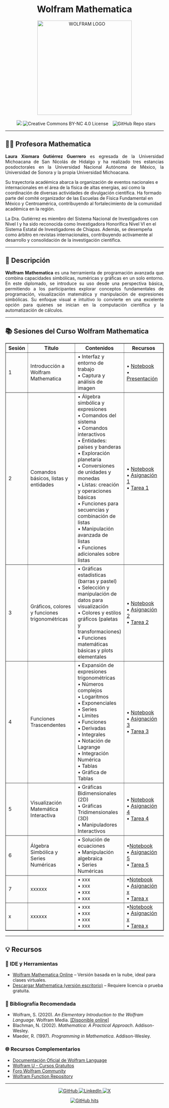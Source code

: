 <div align="center">
  <h1>Wolfram Mathematica</h1>
  <img src="https://github.com/f0xpl0it/Tercer-Diplomado-en-Programacion-Basica/blob/main/Assets/WOLFRAM.png" alt="WOLFRAM LOGO" width="300"/>  
<br><br>

<img src="https://img.shields.io/badge/-Mathematica-DD1100?style=plastic&logo=wolfram&logoColor=white" style="margin-left: 10px;" />
<img src="https://img.shields.io/badge/License-CC%20BY--NC%204.0-007FFF?style=plastic&logo=creativecommons&logoColor=white" alt="Creative Commons BY-NC 4.0 License" />
<img src="https://img.shields.io/github/stars/f0xpl0it" alt="GitHub Repo stars" style="margin-left: 10px;" />

</div>

---

<h2>👩‍🏫 Profesora Mathematica </h2>
<p style="text-align: justify;">
  <strong>Laura Xiomara Gutiérrez Guerrero</strong> es egresada de la Universidad Michoacana de San Nicolás de Hidalgo y ha realizado tres estancias posdoctorales en la Universidad Nacional Autónoma de México, la Universidad de Sonora y la propia Universidad Michoacana.
  
Su trayectoria académica abarca la organización de eventos nacionales e internacionales en el área de la física de altas energías, así como la coordinación de diversas actividades de divulgación científica. Ha formado parte del comité organizador de las Escuelas de Física Fundamental en México y Centroamérica, contribuyendo al fortalecimiento de la comunidad académica en la región.

La Dra. Gutiérrez es miembro del Sistema Nacional de Investigadores con Nivel I y ha sido reconocida como Investigadora Honorífica Nivel VI en el Sistema Estatal de Investigadores de Chiapas. Además, se desempeña como árbitro en revistas internacionales, contribuyendo activamente al desarrollo y consolidación de la investigación científica.
</p>


---
<h2>🚀 Descripción</h2> 

<p style="text-align: justify;">
  <strong>Wolfram Mathematica</strong> es una herramienta de programación avanzada que combina capacidades simbólicas, numéricas y gráficas en un solo entorno. En este diplomado, se introduce su uso desde una perspectiva básica, permitiendo a los participantes explorar conceptos fundamentales de programación, visualización matemática y manipulación de expresiones simbólicas. Su enfoque visual e intuitivo lo convierte en una excelente opción para quienes se inician en la computación científica y la automatización de cálculos.
</p>


---

<h2>📚 Sesiones del Curso Wolfram Mathematica</h2>

<div align="center">
  <table border="1" cellspacing="0" cellpadding="6" width="100%">
    <tr>
      <th width="10%">Sesión</th>
      <th width="30%">Título</th>
      <th>Contenidos</th>
      <th width="210px">Recursos</th>
    </tr>
    <tr>
      <td>1</td>
      <td>Introducción a Wolfram Mathematica</td>
      <td>
        • Interfaz y entorno de trabajo<br />
        • Captura y análisis de imagen
      </td>
      <td>
        • <a href="https://www.wolframcloud.com/obj/mspaucarr/Michael%20Paucar.nb">Notebook</a><br />
        • <a href="https://github.com/f0xpl0it/Tercer-Diplomado-en-Programacion-Basica/blob/main/Wolfram/Notes/curso-Mathematica-1%202025.pdf">Presentación</a>
      </td>
    </tr>
    <tr>
      <td>2</td>
      <td>Comandos básicos, listas y entidades</td>
      <td>
        • Álgebra simbólica y expresiones<br />
        • Comandos del sistema<br />
        • Comandos interactivos<br />
        • Entidades: países y banderas<br />
        • Exploración planetaria<br />
        • Conversiones de unidades y monedas<br />
        • Listas: creación y operaciones básicas<br />
        • Funciones para secuencias y combinación de listas<br />
        • Manipulación avanzada de listas<br />
        • Funciones adicionales sobre listas<br />
      </td>
      <td>
        • <a href="https://www.wolframcloud.com/obj/mspaucarr/Michael%20Paucar.nb">Notebook</a><br />
        • <a href="https://github.com/f0xpl0it/Tercer-Diplomado-en-Programacion-Basica/blob/main/Wolfram/Assignments/Tarea_1_Programacio%CC%81n.pdf">Asignación 1</a><br />
        • <a href="https://github.com/f0xpl0it/Tercer-Diplomado-en-Programacion-Basica/blob/main/Wolfram/Homework/Tarea_1_Programacion_Mathematica_Michael_Paucar.pdf">Tarea 1</a>
      </td>
    </tr>
    <tr>
      <td>3</td>
      <td>Gráficos, colores y funciones trigonométricas</td>
      <td>
        • Gráficas estadísticas (barras y pastel)<br />
        • Selección y manipulación de datos para visualización<br />
        • Colores y estilos gráficos (paletas y transformaciones)<br />
        • Funciones matemáticas básicas y plots elementales
      </td>
      <td>
        • <a href="https://www.wolframcloud.com/obj/mspaucarr/Michael%20Paucar.nb">Notebook</a><br />
        • <a href="https://github.com/f0xpl0it/Tercer-Diplomado-en-Programacion-Basica/blob/main/Wolfram/Homework/Tarea_2_Programacion_Mathematica_Michael_Paucar.pdf">Asignación 2</a> <br />
        • <a href="https://github.com/f0xpl0it/Tercer-Diplomado-en-Programacion-Basica/blob/main/Wolfram/Homework/Tarea_2_Programacion_Mathematica_Michael_Paucar.pdf">Tarea 2</a>
      </td>
    </tr>
        </tr>
        <tr>
      <td>4</td>
      <td>Funciones  Trascendentes</td>
      <td>
        • Expansión de expresiones trigonométricas<br />
        • Números complejos<br />
        • Logaritmos<br />
        • Exponenciales<br />
        • Series<br />
        • Límites<br />
        • Funciones<br />
        • Derivadas<br />
        • Integrales<br />
        • Notación de Lagrange<br />
        • Integración Numérica<br />
        • Tablas<br />
        • Gráfica de Tablas
      </td>
      <td>
        • <a href="https://www.wolframcloud.com/obj/mspaucarr/Michael%20Paucar.nb">Notebook</a><br />
        • <a href="https://github.com/f0xpl0it/Tercer-Diplomado-en-Programacion-Basica/blob/main/Wolfram/Assignments/Tarea_3_Programacion.pdf">Asignación 3</a><br />
        • <a href="https://github.com/f0xpl0it/Tercer-Diplomado-en-Programacion-Basica/blob/main/Wolfram/Homework/Tarea_3_Programacion_Mathematica_Michael_Paucar.pdf">Tarea 3</a>
      </td>
    </tr>
        <tr>
      <td>5</td>
      <td>Visualización Matemática Interactiva</td>
      <td>
        • Gráficas Bidimensionales (2D)<br />
        • Gráficas Tridimensionales (3D)<br />
        • Manipuladores Interactivos
      </td>
      <td>
        • <a href="https://www.wolframcloud.com/obj/mspaucarr/Michael%20Paucar.nb">Notebook</a><br />
        • <a href="https://github.com/f0xpl0it/Tercer-Diplomado-en-Programacion-Basica/blob/main/Wolfram/Assignments/Tarea_4_Diplomado_Programacion_Basica_2025__Copy_.pdf">Asignación 4</a><br />
        • <a href="https://github.com/f0xpl0it/Tercer-Diplomado-en-Programacion-Basica/blob/main/Wolfram/Homework/Tarea_4_Programacion_Mathematica_Michael_Paucar.pdf">Tarea 4</a>
      </td>
    </tr>
        </tr>
        <tr>
      <td>6</td>
      <td>Álgebra Simbólica y Series Numéricas</td>
      <td>
        • Solución de ecuaciones<br />
        • Manipulación algebraica<br />
        • Series Numéricas<br /
      </td>
      <td>
        •<a href="https://www.wolframcloud.com/obj/mspaucarr/Michael%20Paucar.nb">Notebook</a><br />
        • <a href="https://github.com/f0xpl0it/Tercer-Diplomado-en-Programacion-Basica/blob/main/Wolfram/Assignments/Tarea_5-PROGRAMACION-2025-V1.pdf">Asignación 5</a><br />
        • <a href="https://github.com/f0xpl0it/Tercer-Diplomado-en-Programacion-Basica/blob/main/Wolfram/Homework/Tarea_5_Programacion_Mathematica_Michael_Paucar.pdf">Tarea 5</a>
      </td>
    </tr>
            <tr>
      <td>7</td>
      <td>xxxxxx</td>
      <td>
        • xxx<br />
        • xxx<br />
        • xxx<br />
        • xxx
      </td>
      <td>
        •<a href="https://www.wolframcloud.com/obj/mspaucarr/Michael%20Paucar.nb">Notebook</a><br />
        • <a href="">Asignación x</a><br />
        • <a href="LINK">Tarea x</a>
      </td>
    </tr>
            <tr>
      <td>x</td>
      <td>xxxxxx</td>
      <td>
        • xxx<br />
        • xxx<br />
        • xxx<br />
        • xxx
      </td>
      <td>
        •<a href="https://www.wolframcloud.com/obj/mspaucarr/Michael%20Paucar.nb">Notebook</a><br />
        • <a href="">Asignación x</a><br />
        • <a href="LINK">Tarea x</a>
      </td>
    </tr>
  </table>
</div>

---
<h2>💡 <strong>Recursos</strong></h2>

<h3>🔧 IDE y Herramientas</h3>
<ul>
  <li><a href="https://www.wolframcloud.com/" target="_blank">Wolfram Mathematica Online</a> – Versión basada en la nube, ideal para clases virtuales.</li>
  <li><a href="https://www.wolfram.com/mathematica/trial/" target="_blank">Descargar Mathematica (versión escritorio)</a> – Requiere licencia o prueba gratuita.</li>
</ul>

<h3>📘 Bibliografía Recomendada</h3>
<ul>
  <li>Wolfram, S. (2020). <em>An Elementary Introduction to the Wolfram Language</em>. Wolfram Media. <a href="https://www.wolfram.com/language/elementary-introduction/" target="_blank">[Disponible online]</a></li>
  <li>Blachman, N. (2002). <em>Mathematica: A Practical Approach</em>. Addison-Wesley.</li>
  <li>Maeder, R. (1997). <em>Programming in Mathematica</em>. Addison-Wesley.</li>
</ul>

<h3>🌐 Recursos Complementarios</h3>
<ul>
  <li><a href="https://reference.wolfram.com/language/" target="_blank">Documentación Oficial de Wolfram Language</a></li>
  <li><a href="https://www.wolfram.com/wolfram-u/" target="_blank">Wolfram U - Cursos Gratuitos</a></li>
  <li><a href="https://community.wolfram.com/" target="_blank">Foro Wolfram Community</a></li>
  <li><a href="https://resources.wolframcloud.com/FunctionRepository/" target="_blank">Wolfram Function Repository</a></li>
</ul>

---

<p align="center">
    <a href="https://github.com/f0xpl0it" target="_blank">
        <img alt="GitHub" src="https://img.shields.io/badge/-@f0xpl0it-181717?style=plastic&logo=GitHub&logoColor=white">
    </a>
    <a href="https://www.linkedin.com/in/michael-paucar-rojas-061545129" target="_blank">
        <img alt="LinkedIn" src="https://img.shields.io/badge/-LinkedIn-0077B5?style=plastic&logo=Linkedin&logoColor=white">
    </a>
<a href="https://x.com/f0xpl0it" target="_blank">
  <img alt="X" src="https://img.shields.io/badge/-@f0xpl0it-FFFFFF?logo=x&logoColor=000000&style=plastic" />
</a>
</p>

<p align="center">
    <a href="https://github.com/f0xpl0it/Tercer-Diplomado-en-Programacion-Basica/tree/main/Wolfram" target="_blank">
        <img alt="GitHub hits" src="https://img.shields.io/github/last-commit/f0xpl0it/Tercer-Diplomado-en-Programaci-n-B-sica-2025?label=profile%20updated&style=plastic">
    </a>
</p>



                                                













